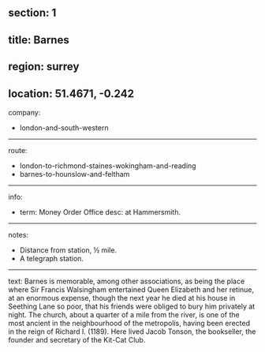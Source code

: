 section: 1
----
title: Barnes
----
region: surrey
----
location: 51.4671, -0.242
----
company:
- london-and-south-western
----
route:
- london-to-richmond-staines-wokingham-and-reading
- barnes-to-hounslow-and-feltham
----
info:
- term: Money Order Office
  desc: at Hammersmith.
----
notes:
- Distance from station, ½ mile.
- A telegraph station.
----
text: Barnes is memorable, among other associations, as being the place where Sir Francis Walsingham entertained Queen Elizabeth and her retinue, at an enormous expense, though the next year he died at his house in Seething Lane so poor, that his friends were obliged to bury him privately at night. The church, about a quarter of a mile from the river, is one of the most ancient in the neighbourhood of the metropolis, having been erected in the reign of Richard I. (1189). Here lived Jacob Tonson, the bookseller, the founder and secretary of the Kit-Cat Club.
